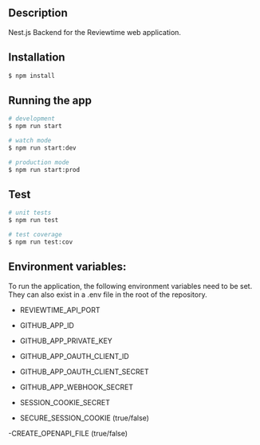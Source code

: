 ## Description

Nest.js Backend for the Reviewtime web application.

## Installation

```bash
$ npm install
```

## Running the app

```bash
# development
$ npm run start

# watch mode
$ npm run start:dev

# production mode
$ npm run start:prod
```

## Test

```bash
# unit tests
$ npm run test

# test coverage
$ npm run test:cov
```

## Environment variables:
To run the application, the following environment variables need to be set.
They can also exist in a .env file in the root of the repository.

- REVIEWTIME_API_PORT

- GITHUB_APP_ID
- GITHUB_APP_PRIVATE_KEY
- GITHUB_APP_OAUTH_CLIENT_ID
- GITHUB_APP_OAUTH_CLIENT_SECRET
- GITHUB_APP_WEBHOOK_SECRET

- SESSION_COOKIE_SECRET
- SECURE_SESSION_COOKIE (true/false)

-CREATE_OPENAPI_FILE (true/false)
